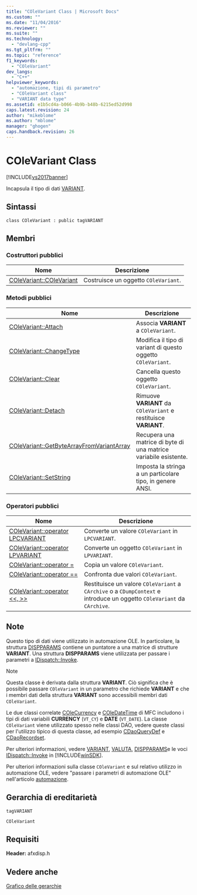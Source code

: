 ```yaml
---
title: "COleVariant Class | Microsoft Docs"
ms.custom: ""
ms.date: "11/04/2016"
ms.reviewer: ""
ms.suite: ""
ms.technology: 
  - "devlang-cpp"
ms.tgt_pltfrm: ""
ms.topic: "reference"
f1_keywords: 
  - "COleVariant"
dev_langs: 
  - "C++"
helpviewer_keywords: 
  - "automazione, tipi di parametro"
  - "COleVariant class"
  - "VARIANT data type"
ms.assetid: e1b5cd4a-b066-4b9b-b48b-6215ed52d998
caps.latest.revision: 24
author: "mikeblome"
ms.author: "mblome"
manager: "ghogen"
caps.handback.revision: 26
---
```

# COleVariant Class
[!INCLUDE[vs2017banner](../../assembler/inline/includes/vs2017banner.md)]

Incapsula il tipo di dati [VARIANT](http://msdn.microsoft.com/it-it/e305240e-9e11-4006-98cc-26f4932d2118).  
  
## Sintassi  
  
```  
class COleVariant : public tagVARIANT  
```  
  
## Membri  
  
### Costruttori pubblici  
  
|Nome|Descrizione|  
|----------|-----------------|  
|[COleVariant::COleVariant](../Topic/COleVariant::COleVariant.md)|Costruisce un oggetto `COleVariant`.|  
  
### Metodi pubblici  
  
|Nome|Descrizione|  
|----------|-----------------|  
|[COleVariant::Attach](../Topic/COleVariant::Attach.md)|Associa **VARIANT** a `COleVariant`.|  
|[COleVariant::ChangeType](../Topic/COleVariant::ChangeType.md)|Modifica il tipo di variant di questo oggetto `COleVariant`.|  
|[COleVariant::Clear](../Topic/COleVariant::Clear.md)|Cancella questo oggetto `COleVariant`.|  
|[COleVariant::Detach](../Topic/COleVariant::Detach.md)|Rimuove **VARIANT** da `COleVariant` e restituisce **VARIANT**.|  
|[COleVariant::GetByteArrayFromVariantArray](../Topic/COleVariant::GetByteArrayFromVariantArray.md)|Recupera una matrice di byte di una matrice variabile esistente.|  
|[COleVariant::SetString](../Topic/COleVariant::SetString.md)|Imposta la stringa a un particolare tipo, in genere ANSI.|  
  
### Operatori pubblici  
  
|Nome|Descrizione|  
|----------|-----------------|  
|[COleVariant::operator LPCVARIANT](../Topic/COleVariant::operator%20LPCVARIANT.md)|Converte un valore `COleVariant` in `LPCVARIANT`.|  
|[COleVariant::operator LPVARIANT](../Topic/COleVariant::operator%20LPVARIANT.md)|Converte un oggetto `COleVariant` in `LPVARIANT`.|  
|[COleVariant::operator \=](../Topic/COleVariant::operator%20=.md)|Copia un valore `COleVariant`.|  
|[COleVariant::operator \=\=](../Topic/COleVariant::operator%20==.md)|Confronta due valori `COleVariant`.|  
|[COleVariant::operator \<\<, \>\>](../Topic/COleVariant::operator%20%3C%3C,%20%3E%3E.md)|Restituisce un valore `COleVariant` a `CArchive` o a `CDumpContext` e introduce un oggetto `COleVariant` da `CArchive`.|  
  
## Note  
 Questo tipo di dati viene utilizzato in automazione OLE.  In particolare, la struttura [DISPPARAMS](http://msdn.microsoft.com/it-it/a16e5a21-766e-4287-b039-13429aa78f8b) contiene un puntatore a una matrice di strutture **VARIANT**.  Una struttura **DISPPARAMS** viene utilizzata per passare i parametri a [IDispatch::Invoke](http://msdn.microsoft.com/it-it/964ade8e-9d8a-4d32-bd47-aa678912a54d).  
  
> [!NOTE]
>  Questa classe è derivata dalla struttura **VARIANT**.  Ciò significa che è possibile passare `COleVariant` in un parametro che richiede **VARIANT** e che i membri dati della struttura **VARIANT** sono accessibili membri dati `COleVariant`.  
  
 Le due classi correlate [COleCurrency](../../mfc/reference/colecurrency-class.md) e [COleDateTime](../../atl-mfc-shared/reference/coledatetime-class.md) di MFC includono i tipi di dati variabili **CURRENCY** \(`VT_CY`\) e **DATE** \(`VT_DATE`\).  La classe `COleVariant` viene utilizzato spesso nelle classi DAO, vedere queste classi per l'utilizzo tipico di questa classe, ad esempio [CDaoQueryDef](../../mfc/reference/cdaoquerydef-class.md) e [CDaoRecordset](../../mfc/reference/cdaorecordset-class.md).  
  
 Per ulteriori informazioni, vedere [VARIANT](http://msdn.microsoft.com/it-it/e305240e-9e11-4006-98cc-26f4932d2118), [VALUTA](http://msdn.microsoft.com/it-it/5e81273c-7289-45c7-93c0-32c1553f708e), [DISPPARAMS](http://msdn.microsoft.com/it-it/a16e5a21-766e-4287-b039-13429aa78f8b)e le voci [IDispatch::Invoke](http://msdn.microsoft.com/it-it/964ade8e-9d8a-4d32-bd47-aa678912a54d) in [!INCLUDE[winSDK](../../atl/includes/winsdk_md.md)].  
  
 Per ulteriori informazioni sulla classe `COleVariant` e sul relativo utilizzo in automazione OLE, vedere "passare i parametri di automazione OLE" nell'articolo [automazione](../../mfc/automation.md).  
  
## Gerarchia di ereditarietà  
 `tagVARIANT`  
  
 `COleVariant`  
  
## Requisiti  
 **Header:** afxdisp.h  
  
## Vedere anche  
 [Grafico delle gerarchie](../../mfc/hierarchy-chart.md)